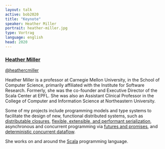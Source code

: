 ```yaml
---
layout: talk
active: bob2020
title: "Keynote"
speaker: Heather Miller
portrait: heather-miller.jpg
type: Vortrag
language: english
head: 2020
---
```


### [Heather Miller](https://heather.miller.am/)

[@heathercmiller](https://twitter.com/heathercmiller)

Heather Miller is a professor at Carnegie Mellon University, in the
School of Computer Science, primarily affiliated with the Institute
for Software Research.  Formerly, she was the co-founder and Executive
Director of the Scala Center at EPFL. She was also an Assistant
Clinical Professor in the College of Computer and Information Science
at Northeastern University.


Some of my projects include programming models and type systems to
facilitate the design of new, functional distributed systems, such as
[distributable closures](https://speakerdeck.com/heathermiller/spores-distributable-functions-in-scala), 
[flexible, extensible, and performant serialization](https://speakerdeck.com/heathermiller/instant-pickles-generating-object-oriented-pickler-combinators-for-fast-and-extensible-serialization), asynchronous and
concurrent programming via [futures and promises](https://speakerdeck.com/heathermiller/futures-and-promises-in-scala-2-dot-10), and
[deterministic concurrent dataflow](https://github.com/heathermiller/scala-dataflow/raw/master/reports/lcpc-pres/lcpc-pres.pdf).
          
She works on and around the [Scala](http://scala-lang.org) programming language.
          
